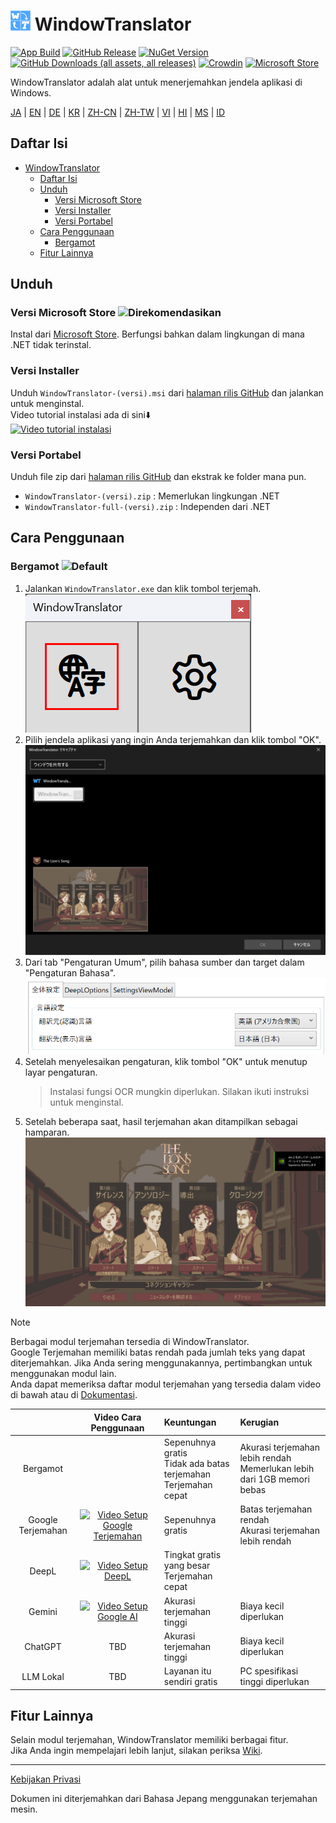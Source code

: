# <img src="images/wt.png" width="32" > WindowTranslator

[![App Build](https://github.com/Freeesia/WindowTranslator/actions/workflows/dotnet-desktop.yml/badge.svg)](https://github.com/Freeesia/WindowTranslator/actions/workflows/dotnet-desktop.yml)
[![GitHub Release](https://img.shields.io/github/v/release/Freeesia/WindowTranslator)](https://github.com/Freeesia/WindowTranslator/releases/latest)
[![NuGet Version](https://img.shields.io/nuget/v/WindowTranslator.Abstractions)](https://www.nuget.org/packages/WindowTranslator.Abstractions)
[![GitHub Downloads (all assets, all releases)](https://img.shields.io/github/downloads/Freeesia/WindowTranslator/total)](https://github.com/Freeesia/WindowTranslator/releases/latest)
[![Crowdin](https://badges.crowdin.net/windowtranslator/localized.svg)](https://crowdin.com/project/windowtranslator)
[![Microsoft Store](https://get.microsoft.com/images/en-us%20dark.svg)](https://apps.microsoft.com/detail/9pjd2fdzqxm3?referrer=appbadge&mode=direct)

WindowTranslator adalah alat untuk menerjemahkan jendela aplikasi di Windows.

[JA](README.md) | [EN](./README.en.md) | [DE](./README.de.md) | [KR](./README.kr.md) | [ZH-CN](./README.zh-cn.md) | [ZH-TW](./README.zh-tw.md) | [VI](./README.vi.md) | [HI](./README.hi.md) | [MS](./README.ms.md) | [ID](./README.id.md)

## Daftar Isi
- [ WindowTranslator](#-windowtranslator)
  - [Daftar Isi](#daftar-isi)
  - [Unduh](#unduh)
    - [Versi Microsoft Store ](#versi-microsoft-store-)
    - [Versi Installer](#versi-installer)
    - [Versi Portabel](#versi-portabel)
  - [Cara Penggunaan](#cara-penggunaan)
    - [Bergamot ](#bergamot-)
  - [Fitur Lainnya](#fitur-lainnya)

## Unduh
### Versi Microsoft Store ![Direkomendasikan](https://img.shields.io/badge/Direkomendasikan-brightgreen)

Instal dari [Microsoft Store](https://apps.microsoft.com/detail/9pjd2fdzqxm3?referrer=appbadge&mode=direct).
Berfungsi bahkan dalam lingkungan di mana .NET tidak terinstal.

### Versi Installer

Unduh `WindowTranslator-(versi).msi` dari [halaman rilis GitHub](https://github.com/Freeesia/WindowTranslator/releases/latest) dan jalankan untuk menginstal.  
Video tutorial instalasi ada di sini⬇️  
[![Video tutorial instalasi](https://github.com/user-attachments/assets/b5babc02-715b-43bc-ba97-f23078ffd39b)](https://youtu.be/wvcbCLA9chQ?t=7)

### Versi Portabel

Unduh file zip dari [halaman rilis GitHub](https://github.com/Freeesia/WindowTranslator/releases/latest) dan ekstrak ke folder mana pun.  
- `WindowTranslator-(versi).zip` : Memerlukan lingkungan .NET  
- `WindowTranslator-full-(versi).zip` : Independen dari .NET

## Cara Penggunaan

### Bergamot ![Default](https://img.shields.io/badge/Default-brightgreen)

1. Jalankan `WindowTranslator.exe` dan klik tombol terjemah.  
   ![Tombol Terjemah](images/translate.png)
2. Pilih jendela aplikasi yang ingin Anda terjemahkan dan klik tombol "OK".  
   ![Pemilihan Jendela](images/select.png)
3. Dari tab "Pengaturan Umum", pilih bahasa sumber dan target dalam "Pengaturan Bahasa".  
   ![Pengaturan Bahasa](images/language.png)
4. Setelah menyelesaikan pengaturan, klik tombol "OK" untuk menutup layar pengaturan.  
   > Instalasi fungsi OCR mungkin diperlukan.
   > Silakan ikuti instruksi untuk menginstal.
5. Setelah beberapa saat, hasil terjemahan akan ditampilkan sebagai hamparan.  
   ![Hasil Terjemahan](images/result.png)

> [!NOTE]
> Berbagai modul terjemahan tersedia di WindowTranslator.  
> Google Terjemahan memiliki batas rendah pada jumlah teks yang dapat diterjemahkan. Jika Anda sering menggunakannya, pertimbangkan untuk menggunakan modul lain.  
> Anda dapat memeriksa daftar modul terjemahan yang tersedia dalam video di bawah atau di [Dokumentasi](https://wt.studiofreesia.com/TranslateModule.en).
> 
> |                |                                                           Video Cara Penggunaan                                                            | Keuntungan                    | Kerugian                        |
> | :------------: | :-----------------------------------------------------------------------------------------------------------------------------------: | :---------------------------- | :----------------------------------- |
> |   Bergamot     | | Sepenuhnya gratis<br/>Tidak ada batas terjemahan<br/>Terjemahan cepat | Akurasi terjemahan lebih rendah<br/>Memerlukan lebih dari 1GB memori bebas |
> |   Google Terjemahan   | [![Video Setup Google Terjemahan](https://github.com/user-attachments/assets/bbf45370-0387-47e1-b690-3183f37e06d2)](https://youtu.be/83A8T890N5M)  | Sepenuhnya gratis | Batas terjemahan rendah<br/>Akurasi terjemahan lebih rendah |
> |     DeepL      |   [![Video Setup DeepL](https://github.com/user-attachments/assets/4abd512f-cff9-45a8-852b-722641458f0b)](https://youtu.be/D7Yb6rIVPI0)   | Tingkat gratis yang besar<br/>Terjemahan cepat | |
> |     Gemini     | [![Video Setup Google AI](https://github.com/user-attachments/assets/9d3a91ab-f1aa-4079-be68-622212ab1b68)](https://youtu.be/Oht0z03M91I) | Akurasi terjemahan tinggi | Biaya kecil diperlukan |
> |    ChatGPT     | TBD | Akurasi terjemahan tinggi | Biaya kecil diperlukan |
> | LLM Lokal | TBD | Layanan itu sendiri gratis | PC spesifikasi tinggi diperlukan |

## Fitur Lainnya

Selain modul terjemahan, WindowTranslator memiliki berbagai fitur.  
Jika Anda ingin mempelajari lebih lanjut, silakan periksa [Wiki](https://github.com/Freeesia/WindowTranslator/wiki).

---
[Kebijakan Privasi](PrivacyPolicy.md)

Dokumen ini diterjemahkan dari Bahasa Jepang menggunakan terjemahan mesin.
